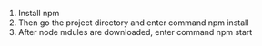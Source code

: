 1. Install npm
2. Then go the project directory and enter command npm install
3. After node mdules are downloaded, enter command npm start
